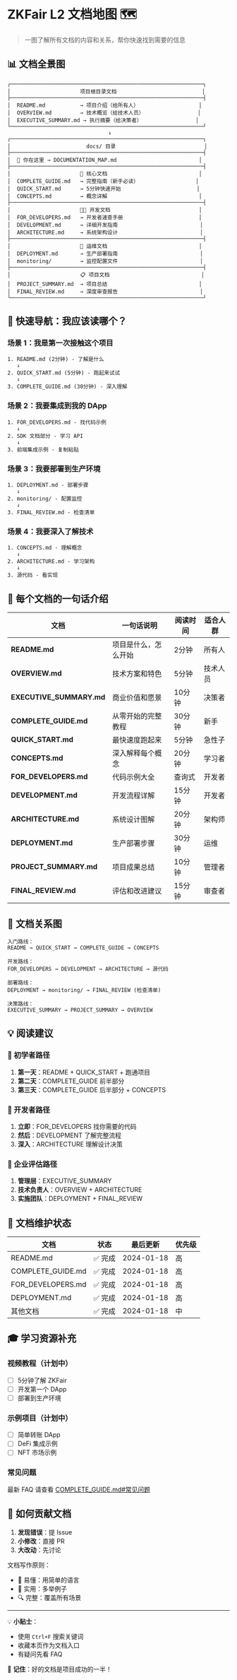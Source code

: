 # ZKFair L2 文档地图 🗺️

> 一图了解所有文档的内容和关系，帮你快速找到需要的信息

## 📊 文档全景图

```
┌─────────────────────────────────────────────────────────────┐
│                      项目根目录文档                           │
├─────────────────────────────────────────────────────────────┤
│  README.md           → 项目介绍（给所有人）                   │
│  OVERVIEW.md         → 技术概览（给技术人员）                 │
│  EXECUTIVE_SUMMARY.md → 执行摘要（给决策者）                 │
└─────────────────────────────────────────────────────────────┘
                                ↓
┌─────────────────────────────────────────────────────────────┐
│                        docs/ 目录                            │
├─────────────────────────────────────────────────────────────┤
│  📍 你在这里 → DOCUMENTATION_MAP.md                          │
├─────────────────────────────────────────────────────────────┤
│                      🌟 核心文档                             │
│  COMPLETE_GUIDE.md   → 完整指南（新手必读）                  │
│  QUICK_START.md      → 5分钟快速开始                        │
│  CONCEPTS.md         → 概念详解                             │
├─────────────────────────────────────────────────────────────┤
│                      👨‍💻 开发文档                            │
│  FOR_DEVELOPERS.md   → 开发者速查手册                        │
│  DEVELOPMENT.md      → 详细开发指南                          │
│  ARCHITECTURE.md     → 系统架构设计                          │
├─────────────────────────────────────────────────────────────┤
│                      🚀 运维文档                             │
│  DEPLOYMENT.md       → 生产部署指南                          │
│  monitoring/         → 监控配置文件                          │
├─────────────────────────────────────────────────────────────┤
│                      📋 项目文档                             │
│  PROJECT_SUMMARY.md  → 项目总结                             │
│  FINAL_REVIEW.md     → 深度审查报告                          │
└─────────────────────────────────────────────────────────────┘
```

## 🎯 快速导航：我应该读哪个？

### 场景 1：我是第一次接触这个项目
```
1. README.md (2分钟) - 了解是什么
   ↓
2. QUICK_START.md (5分钟) - 跑起来试试
   ↓
3. COMPLETE_GUIDE.md (30分钟) - 深入理解
```

### 场景 2：我要集成到我的 DApp
```
1. FOR_DEVELOPERS.md - 找代码示例
   ↓
2. SDK 文档部分 - 学习 API
   ↓
3. 前端集成示例 - 复制粘贴
```

### 场景 3：我要部署到生产环境
```
1. DEPLOYMENT.md - 部署步骤
   ↓
2. monitoring/ - 配置监控
   ↓
3. FINAL_REVIEW.md - 检查清单
```

### 场景 4：我要深入了解技术
```
1. CONCEPTS.md - 理解概念
   ↓
2. ARCHITECTURE.md - 学习架构
   ↓
3. 源代码 - 看实现
```

## 📖 每个文档的一句话介绍

| 文档 | 一句话说明 | 阅读时间 | 适合人群 |
|------|-----------|----------|----------|
| **README.md** | 项目是什么，怎么开始 | 2分钟 | 所有人 |
| **OVERVIEW.md** | 技术方案和特色 | 5分钟 | 技术人员 |
| **EXECUTIVE_SUMMARY.md** | 商业价值和愿景 | 10分钟 | 决策者 |
| **COMPLETE_GUIDE.md** | 从零开始的完整教程 | 30分钟 | 新手 |
| **QUICK_START.md** | 最快速度跑起来 | 5分钟 | 急性子 |
| **CONCEPTS.md** | 深入解释每个概念 | 20分钟 | 学习者 |
| **FOR_DEVELOPERS.md** | 代码示例大全 | 查询式 | 开发者 |
| **DEVELOPMENT.md** | 开发流程详解 | 15分钟 | 开发者 |
| **ARCHITECTURE.md** | 系统设计图解 | 20分钟 | 架构师 |
| **DEPLOYMENT.md** | 生产部署步骤 | 30分钟 | 运维 |
| **PROJECT_SUMMARY.md** | 项目成果总结 | 10分钟 | 管理者 |
| **FINAL_REVIEW.md** | 评估和改进建议 | 15分钟 | 审查者 |

## 🔗 文档关系图

```
入门路线：
README → QUICK_START → COMPLETE_GUIDE → CONCEPTS

开发路线：
FOR_DEVELOPERS → DEVELOPMENT → ARCHITECTURE → 源代码

部署路线：
DEPLOYMENT → monitoring/ → FINAL_REVIEW (检查清单)

决策路线：
EXECUTIVE_SUMMARY → PROJECT_SUMMARY → OVERVIEW
```

## 💡 阅读建议

### 🌱 初学者路径
1. **第一天**：README + QUICK_START + 跑通项目
2. **第二天**：COMPLETE_GUIDE 前半部分
3. **第三天**：COMPLETE_GUIDE 后半部分 + CONCEPTS

### 🚀 开发者路径
1. **立即**：FOR_DEVELOPERS 找你需要的代码
2. **然后**：DEVELOPMENT 了解完整流程
3. **深入**：ARCHITECTURE 理解设计决策

### 🏢 企业评估路径
1. **管理层**：EXECUTIVE_SUMMARY
2. **技术负责人**：OVERVIEW + ARCHITECTURE
3. **实施团队**：DEPLOYMENT + FINAL_REVIEW

## 📝 文档维护状态

| 文档 | 状态 | 最后更新 | 优先级 |
|------|------|----------|--------|
| README.md | ✅ 完成 | 2024-01-18 | 高 |
| COMPLETE_GUIDE.md | ✅ 完成 | 2024-01-18 | 高 |
| FOR_DEVELOPERS.md | ✅ 完成 | 2024-01-18 | 高 |
| DEPLOYMENT.md | ✅ 完成 | 2024-01-18 | 高 |
| 其他文档 | ✅ 完成 | 2024-01-18 | 中 |

## 🎓 学习资源补充

### 视频教程（计划中）
- [ ] 5分钟了解 ZKFair
- [ ] 开发第一个 DApp
- [ ] 部署到生产环境

### 示例项目（计划中）
- [ ] 简单转账 DApp
- [ ] DeFi 集成示例
- [ ] NFT 市场示例

### 常见问题
最新 FAQ 请查看 [COMPLETE_GUIDE.md#常见问题](COMPLETE_GUIDE.md#6-常见问题)

## 🤝 如何贡献文档

1. **发现错误**：提 Issue
2. **小修改**：直接 PR
3. **大改动**：先讨论

文档写作原则：
- 📖 易懂：用简单的语言
- 🎯 实用：多举例子
- 🔍 完整：覆盖所有场景

---

💡 **小贴士**：
- 使用 `Ctrl+F` 搜索关键词
- 收藏本页作为文档入口
- 有疑问先看 FAQ

🚀 **记住**：好的文档是项目成功的一半！